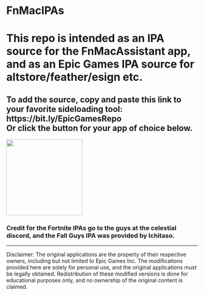 # FnMacIPAs

<h1>This repo is intended as an IPA source for the FnMacAssistant app, and as an Epic Games IPA source for altstore/feather/esign etc.</h1>
<h2>To add the source, copy and paste this link to your favorite sideloading tool: 
  https://bit.ly/EpicGamesRepo <br>
Or click the button for your app of choice below.</h2>

<a href="https://tinyurl.com/2p8522v3"><img src="https://i.imgur.com/46qhEAv.png" width="200"></a>

<h3>Credit for the Fortnite IPAs go to the guys at the celestial discord, and the Fall Guys IPA was provided by Ichitaso.</h3>
<hr>

Disclaimer: The original applications are the property of their respective owners, including but not limited to Epic Games Inc. The modifications provided here are solely for personal use, and the original applications must be legally obtained. Redistribution of these modified versions is done for educational purposes only, and no ownership of the original content is claimed.
